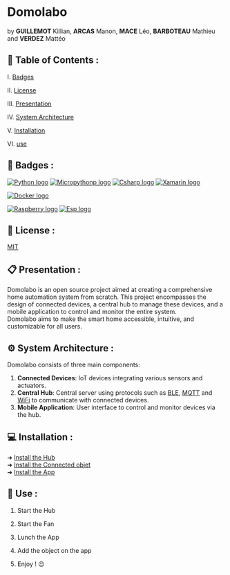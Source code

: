 # Domolabo

by **GUILLEMOT** Killian, **ARCAS** Manon, **MACE** Léo, **BARBOTEAU** Mathieu and **VERDEZ** Mattéo

## 📌 Table of Contents :
   
I. [Badges](#🎯-badges)

II. [License](#📑-license)

III. [Presentation](#📋-presentation)

IV. [System Architecture](#⚙️-system-architecture)

V. [Installation](#💻-installation) 

VI. [use]()


## 🎯 Badges :

[![Python logo](https://img.shields.io/badge/Language-Python-blue)](https://www.python.org)
[![Micropythonp logo](https://img.shields.io/badge/Language-Micropython-blue)](https://micropython.org)
[![Csharp logo](https://img.shields.io/badge/Language-CSharp-green)](https://learn.microsoft.com/fr-fr/dotnet/csharp/)
[![Xamarin logo](https://img.shields.io/badge/Framework-Xamarin-pink)](https://learn.microsoft.com/fr-fr/previous-versions/xamarin/get-started/what-is-xamarin)


[![Docker logo](https://img.shields.io/badge/Container-Docker-00008B)](https://www.docker.com)

[![Raspberry logo](https://img.shields.io/badge/Hardware-RaspberryPi-purple)](https://www.raspberrypi.com)
[![Esp logo](https://img.shields.io/badge/Hardware-Esp32-yellow)](https://micropython.org/download/ESP32_GENERIC/)

## 📑 License :

[MIT](https://choosealicense.com/licenses/mit/)


## 📋 Presentation :
Domolabo is an open source project aimed at creating a comprehensive home automation system from scratch. This project encompasses the design of connected devices, a central hub to manage these devices, and a mobile application to control and monitor the entire system. <br>
Domolabo aims to make the smart home accessible, intuitive, and customizable for all users.

## ⚙️ System Architecture :

Domolabo consists of three main components:

1. **Connected Devices**: IoT devices integrating various sensors and actuators.
2. **Central Hub**: Central server using protocols such as [BLE](https://en.wikipedia.org/wiki/Bluetooth_Low_Energy), [MQTT](https://fr.wikipedia.org/wiki/MQTT) and [WiFi](https://fr.wikipedia.org/wiki/Wi-Fi) to communicate with connected devices.
3. **Mobile Application**: User interface to control and monitor devices via the hub.


## 💻 Installation :

➜ [Install the Hub](./Hub/README.md)  <br>
➜ [Install the Connected objet](./Connected_objects/README.md) <br>
➜ [Install the App](https://github.com/Tenlutshy/DomoLaboApp)


## 📲 Use :

1. Start the Hub

2. Start the Fan

3. Lunch the App

4. Add the object on the app

5. Enjoy ! 😉
